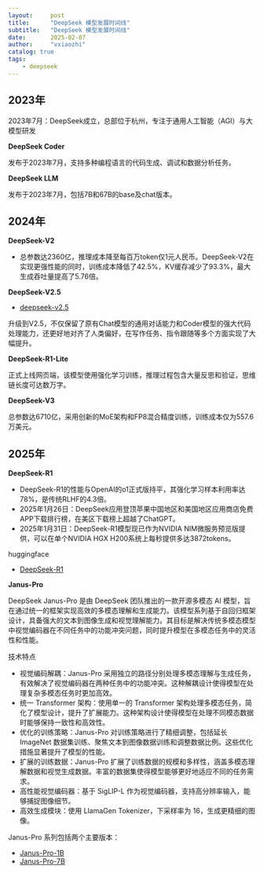 ```yaml
---
layout:     post
title:      "DeepSeek 模型发展时间线"
subtitle:   "DeepSeek 模型发展时间线"
date:       2025-02-07
author:     "vxiaozhi"
catalog: true
tags:
    - deepseek
---
```


## 2023年

2023年7月：DeepSeek成立，总部位于杭州，专注于通用人工智能（AGI）与大模型研发

**DeepSeek Coder** 

发布于2023年7月，支持多种编程语言的代码生成、调试和数据分析任务。

**DeepSeek LLM** 

发布于2023年7月，包括7B和67B的base及chat版本。

## 2024年

**DeepSeek-V2**

- 总参数达2360亿，推理成本降至每百万token仅1元人民币。DeepSeek-V2在实现更强性能的同时，训练成本降低了42.5%，KV缓存减少了93.3%，最大生成吞吐量提高了5.76倍。

**DeepSeek-V2.5**

- [deepseek-v2.5](https://ollama.com/library/deepseek-v2.5)

升级到V2.5，不仅保留了原有Chat模型的通用对话能力和Coder模型的强大代码处理能力，还更好地对齐了人类偏好，在写作任务、指令跟随等多个方面实现了大幅提升。

**DeepSeek-R1-Lite**

正式上线网页端，该模型使用强化学习训练，推理过程包含大量反思和验证，思维链长度可达数万字。

**DeepSeek-V3**

总参数达6710亿，采用创新的MoE架构和FP8混合精度训练，训练成本仅为557.6万美元。

## 2025年

**DeepSeek-R1** 

- DeepSeek-R1的性能与OpenAI的o1正式版持平，其强化学习样本利用率达78%，是传统RLHF的4.3倍。
- 2025年1月26日：DeepSeek应用登顶苹果中国地区和美国地区应用商店免费APP下载排行榜，在美区下载榜上超越了ChatGPT。
- 2025年1月31日：DeepSeek-R1模型现已作为NVIDIA NIM微服务预览版提供，可以在单个NVIDIA HGX H200系统上每秒提供多达3872tokens。

huggingface

- [DeepSeek-R1](https://huggingface.co/deepseek-ai/DeepSeek-R1)

**Janus-Pro**

DeepSeek Janus-Pro 是由 DeepSeek 团队推出的一款开源多模态 AI 模型，旨在通过统一的框架实现高效的多模态理解和生成能力。该模型系列基于自回归框架设计，具备强大的文本到图像生成和视觉理解能力。其目标是解决传统多模态模型中视觉编码器在不同任务中的功能冲突问题，同时提升模型在多模态任务中的灵活性和性能。

技术特点

- 视觉编码解耦：Janus-Pro 采用独立的路径分别处理多模态理解与生成任务，有效解决了视觉编码器在两种任务中的功能冲突。这种解耦设计使得模型在处理复杂多模态任务时更加高效。
- 统一 Transformer 架构：使用单一的 Transformer 架构处理多模态任务，简化了模型设计，提升了扩展能力。这种架构设计使得模型在处理不同模态数据时能够保持一致性和高效性。
- 优化的训练策略：Janus-Pro 对训练策略进行了精细调整，包括延长 ImageNet 数据集训练、聚焦文本到图像数据训练和调整数据比例。这些优化措施显著提升了模型的性能。
- 扩展的训练数据：Janus-Pro 扩展了训练数据的规模和多样性，涵盖多模态理解数据和视觉生成数据。丰富的数据集使得模型能够更好地适应不同的任务需求。
- 高性能视觉编码器：基于 SigLIP-L 作为视觉编码器，支持高分辨率输入，能够捕捉图像细节。
- 高效生成模块：使用 LlamaGen Tokenizer，下采样率为 16，生成更精细的图像。

Janus-Pro 系列包括两个主要版本：

- [Janus-Pro-1B](https://huggingface.co/deepseek-ai/Janus-Pro-1B)
- [Janus-Pro-7B](https://huggingface.co/deepseek-ai/Janus-Pro-7B)

